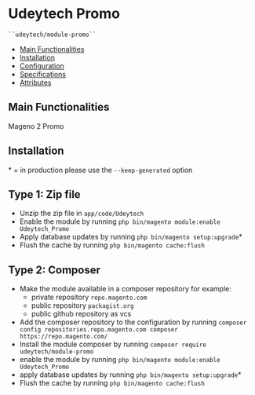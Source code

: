 # Udeytech Promo

    ``udeytech/module-promo``

 - [Main Functionalities](#markdown-header-main-functionalities)
 - [Installation](#markdown-header-installation)
 - [Configuration](#markdown-header-configuration)
 - [Specifications](#markdown-header-specifications)
 - [Attributes](#markdown-header-attributes)


## Main Functionalities
Mageno 2 Promo 

## Installation
\* = in production please use the `--keep-generated` option
## Type 1: Zip file
 - Unzip the zip file in `app/code/Udeytech`
 - Enable the module by running `php bin/magento module:enable Udeytech_Promo`
 - Apply database updates by running `php bin/magento setup:upgrade`\*
 - Flush the cache by running `php bin/magento cache:flush`
## Type 2: Composer
 - Make the module available in a composer repository for example:
    - private repository `repo.magento.com`
    - public repository `packagist.org`
    - public github repository as vcs
 - Add the composer repository to the configuration by running `composer config repositories.repo.magento.com composer https://repo.magento.com/`
 - Install the module composer by running `composer require udeytech/module-promo`
 - enable the module by running `php bin/magento module:enable Udeytech_Promo`
 - apply database updates by running `php bin/magento setup:upgrade`\*
 - Flush the cache by running `php bin/magento cache:flush`


